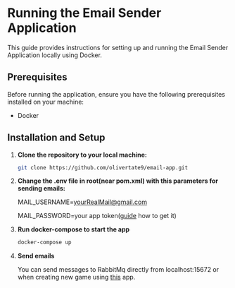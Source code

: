 # Running the Email Sender Application

This guide provides instructions for setting up and running the Email Sender Application locally using Docker.

## Prerequisites

Before running the application, ensure you have the following prerequisites installed on your machine:

- Docker

## Installation and Setup

1. **Clone the repository to your local machine:**
   ```bash
   git clone https://github.com/olivertate9/email-app.git
   
2. **Change the .env file in root(near pom.xml) with this parameters for sending emails:**
   
   MAIL_USERNAME=yourRealMail@gmail.com
   
   MAIL_PASSWORD=your app token([guide](https://support.google.com/accounts/answer/185833) how to get it)

3. **Run docker-compose to start the app**
   ```bash
   docker-compose up

4. **Send emails**
   
   You can send messages to RabbitMq directly from localhost:15672 or when creating new game using [this](https://github.com/olivertate9/VideoGames) app.
   

